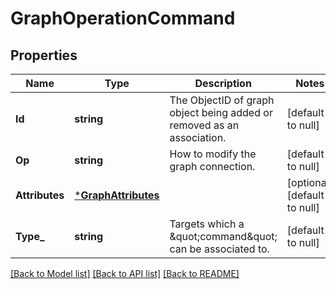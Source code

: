 # GraphOperationCommand

## Properties
Name | Type | Description | Notes
------------ | ------------- | ------------- | -------------
**Id** | **string** | The ObjectID of graph object being added or removed as an association. | [default to null]
**Op** | **string** | How to modify the graph connection. | [default to null]
**Attributes** | [***GraphAttributes**](GraphAttributes.md) |  | [optional] [default to null]
**Type_** | **string** | Targets which a \&quot;command\&quot; can be associated to. | [default to null]

[[Back to Model list]](../README.md#documentation-for-models) [[Back to API list]](../README.md#documentation-for-api-endpoints) [[Back to README]](../README.md)


